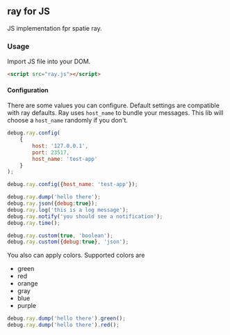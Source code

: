 ## ray for JS
JS implementation fpr spatie ray.

### Usage
Import  JS file into your DOM.
```html
<script src="ray.js"></script>
```

#### Configuration
There are some values you can configure. Default settings are compatible with ray defaults.
Ray uses `host_name` to bundle your messages. This lib will choose a `host_name` randomly if you don't.   
```javascript
debug.ray.config(
    {
        host: '127.0.0.1',
        port: 23517,
        host_name: 'test-app'
    }
);
```

```javascript
debug.ray.config({host_name: 'test-app'});

debug.ray.dump('hello there');
debug.ray.json({debug:true});
debug.ray.log('this is a log message');
debug.ray.notify('you should see a notification');
debug.ray.time();

debug.ray.custom(true, 'boolean');
debug.ray.custom({debug:true}, 'json');
```

You also can apply colors. Supported colors are
* green
* red
* orange
* gray
* blue
* purple

````javascript
debug.ray.dump('hello there').green();
debug.ray.dump('hello there').red();
````

